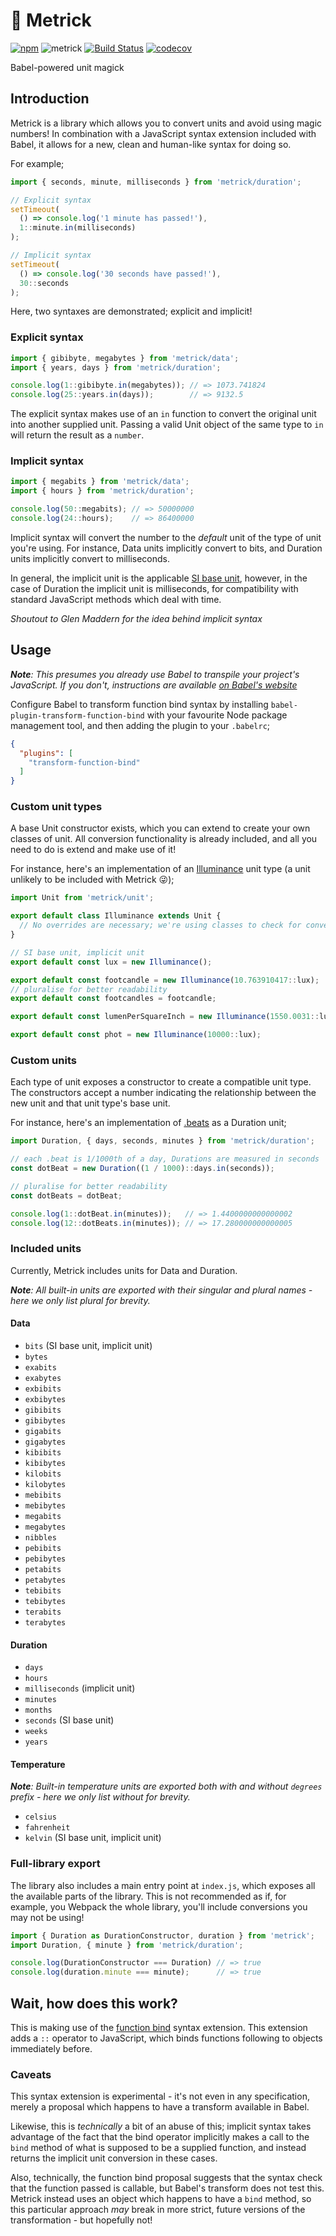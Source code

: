 # 📏 Metrick
[![npm](https://img.shields.io/npm/v/metrick.svg?maxAge=2592000)](https://www.npmjs.com/package/metrick) ![metrick](https://img.shields.io/npm/l/metrick.svg?maxAge=2592000)  [![Build Status](https://travis-ci.org/ticky/metrick.svg?branch=master)](https://travis-ci.org/ticky/metrick) [![codecov](https://codecov.io/gh/ticky/metrick/branch/master/graph/badge.svg)](https://codecov.io/gh/ticky/metrick)

Babel-powered unit magick

## Introduction

Metrick is a library which allows you to convert units and avoid using magic numbers! In combination with a JavaScript syntax extension included with Babel, it allows for a new, clean and human-like syntax for doing so.

For example;

```javascript
import { seconds, minute, milliseconds } from 'metrick/duration';

// Explicit syntax
setTimeout(
  () => console.log('1 minute has passed!'),
  1::minute.in(milliseconds)
);

// Implicit syntax
setTimeout(
  () => console.log('30 seconds have passed!'),
  30::seconds
);
```

Here, two syntaxes are demonstrated; explicit and implicit!

### Explicit syntax

```javascript
import { gibibyte, megabytes } from 'metrick/data';
import { years, days } from 'metrick/duration';

console.log(1::gibibyte.in(megabytes)); // => 1073.741824
console.log(25::years.in(days));        // => 9132.5
```

The explicit syntax makes use of an `in` function to convert the original unit into another supplied unit. Passing a valid Unit object of the same type to `in` will return the result as a `number`.

### Implicit syntax

```javascript
import { megabits } from 'metrick/data';
import { hours } from 'metrick/duration';

console.log(50::megabits); // => 50000000
console.log(24::hours);    // => 86400000
```

Implicit syntax will convert the number to the _default_ unit of the type of unit you're using. For instance, Data units implicitly convert to bits, and Duration units implicitly convert to milliseconds.

In general, the implicit unit is the applicable [SI base unit](https://en.wikipedia.org/wiki/SI_base_unit), however, in the case of Duration the implicit unit is milliseconds, for compatibility with standard JavaScript methods which deal with time.

_Shoutout to Glen Maddern for the idea behind implicit syntax_

## Usage

_**Note**: This presumes you already use Babel to transpile your project's JavaScript. If you don't, instructions are available [on Babel's website](https://babeljs.io/docs/setup/)_

Configure Babel to transform function bind syntax by installing `babel-plugin-transform-function-bind` with your favourite Node package management tool, and then adding the plugin to your `.babelrc`;

```json
{
  "plugins": [
    "transform-function-bind"
  ]
}
```

### Custom unit types

A base Unit constructor exists, which you can extend to create your own classes of unit. All conversion functionality is already included, and all you need to do is extend and make use of it!

For instance, here's an implementation of an [Illuminance](https://en.wikipedia.org/wiki/Conversion_of_units#Illuminance) unit type (a unit unlikely to be included with Metrick 😜);

```javascript
import Unit from 'metrick/unit';

export default class Illuminance extends Unit {
  // No overrides are necessary; we're using classes to check for conversion compatibility!
}

// SI base unit, implicit unit
export default const lux = new Illuminance();

export default const footcandle = new Illuminance(10.763910417::lux);
// pluralise for better readability
export default const footcandles = footcandle;

export default const lumenPerSquareInch = new Illuminance(1550.0031::lux);

export default const phot = new Illuminance(10000::lux);
```

### Custom units

Each type of unit exposes a constructor to create a compatible unit type.
The constructors accept a number indicating the relationship between the new unit and that unit type's base unit.

For instance, here's an implementation of [.beats](https://en.wikipedia.org/wiki/Swatch_Internet_Time) as a Duration unit;

```javascript
import Duration, { days, seconds, minutes } from 'metrick/duration';

// each .beat is 1/1000th of a day, Durations are measured in seconds
const dotBeat = new Duration((1 / 1000)::days.in(seconds));

// pluralise for better readability
const dotBeats = dotBeat;

console.log(1::dotBeat.in(minutes));   // => 1.4400000000000002
console.log(12::dotBeats.in(minutes)); // => 17.280000000000005
```

### Included units

Currently, Metrick includes units for Data and Duration.

_**Note**: All built-in units are exported with their singular and plural names - here we only list plural for brevity._

#### Data

* `bits` (SI base unit, implicit unit)
* `bytes`
* `exabits`
* `exabytes`
* `exbibits`
* `exbibytes`
* `gibibits`
* `gibibytes`
* `gigabits`
* `gigabytes`
* `kibibits`
* `kibibytes`
* `kilobits`
* `kilobytes`
* `mebibits`
* `mebibytes`
* `megabits`
* `megabytes`
* `nibbles`
* `pebibits`
* `pebibytes`
* `petabits`
* `petabytes`
* `tebibits`
* `tebibytes`
* `terabits`
* `terabytes`

#### Duration

* `days`
* `hours`
* `milliseconds` (implicit unit)
* `minutes`
* `months`
* `seconds` (SI base unit)
* `weeks`
* `years`

#### Temperature

_**Note**: Built-in temperature units are exported both with and without `degrees` prefix - here we only list without for brevity._

* `celsius`
* `fahrenheit`
* `kelvin` (SI base unit, implicit unit)

### Full-library export

The library also includes a main entry point at `index.js`, which exposes all the available parts of the library. This is not recommended as if, for example, you Webpack the whole library, you'll include conversions you may not be using!

```javascript
import { Duration as DurationConstructor, duration } from 'metrick';
import Duration, { minute } from 'metrick/duration';

console.log(DurationConstructor === Duration) // => true
console.log(duration.minute === minute);      // => true
```

## Wait, how does this work?

This is making use of the [function bind](https://babeljs.io/docs/plugins/transform-function-bind/) syntax extension. This extension adds a `::` operator to JavaScript, which binds functions following to objects immediately before.

### Caveats

This syntax extension is experimental - it's not even in any specification, merely a proposal which happens to have a transform available in Babel.

Likewise, this is _technically_ a bit of an abuse of this; implicit syntax takes advantage of the fact that the bind operator implicitly makes a call to the `bind` method of what is supposed to be a supplied function, and instead returns the implicit unit conversion in these cases.

Also, technically, the function bind proposal suggests that the syntax check that the function passed is callable, but Babel's transform does not test this. Metrick instead uses an object which happens to have a `bind` method, so this particular approach _may_ break in more strict, future versions of the transformation - but hopefully not!
